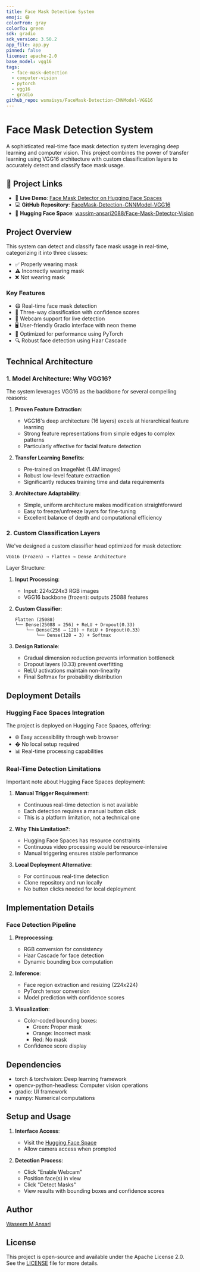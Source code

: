 ```yaml
---
title: Face Mask Detection System
emoji: 😷
colorFrom: gray
colorTo: green
sdk: gradio
sdk_version: 3.50.2
app_file: app.py
pinned: false
license: apache-2.0
base_model: vgg16
tags:
  - face-mask-detection
  - computer-vision
  - pytorch
  - vgg16
  - gradio
github_repo: wsmaisys/FaceMask-Detection-CNNModel-VGG16
---
```


# Face Mask Detection System

A sophisticated real-time face mask detection system leveraging deep learning and computer vision. This project combines the power of transfer learning using VGG16 architecture with custom classification layers to accurately detect and classify face mask usage.

## 🔗 Project Links

- 🚀 **Live Demo**: [Face Mask Detector on Hugging Face Spaces](https://huggingface.co/spaces/wassim-ansari2088/Face-Mask-Detector-Vision)
- 💻 **GitHub Repository**: [FaceMask-Detection-CNNModel-VGG16](https://github.com/wsmaisys/FaceMask-Detection-CNNModel-VGG16)
- 🤗 **Hugging Face Space**: [wassim-ansari2088/Face-Mask-Detector-Vision](https://huggingface.co/spaces/wassim-ansari2088/Face-Mask-Detector-Vision)

## Project Overview

This system can detect and classify face mask usage in real-time, categorizing it into three classes:
- ✅ Properly wearing mask
- ⚠️ Incorrectly wearing mask
- ❌ Not wearing mask

### Key Features

- 😷 Real-time face mask detection
- 🎯 Three-way classification with confidence scores
- 📸 Webcam support for live detection
- 🖥️ User-friendly Gradio interface with neon theme
- 🚀 Optimized for performance using PyTorch
- 🔍 Robust face detection using Haar Cascade

## Technical Architecture

### 1. Model Architecture: Why VGG16?

The system leverages VGG16 as the backbone for several compelling reasons:

1. **Proven Feature Extraction**:
   - VGG16's deep architecture (16 layers) excels at hierarchical feature learning
   - Strong feature representations from simple edges to complex patterns
   - Particularly effective for facial feature detection

2. **Transfer Learning Benefits**:
   - Pre-trained on ImageNet (1.4M images)
   - Robust low-level feature extraction
   - Significantly reduces training time and data requirements

3. **Architecture Adaptability**:
   - Simple, uniform architecture makes modification straightforward
   - Easy to freeze/unfreeze layers for fine-tuning
   - Excellent balance of depth and computational efficiency

### 2. Custom Classification Layers

We've designed a custom classifier head optimized for mask detection:

```
VGG16 (Frozen) → Flatten → Dense Architecture
```

Layer Structure:
1. **Input Processing**:
   - Input: 224x224x3 RGB images
   - VGG16 backbone (frozen): outputs 25088 features

2. **Custom Classifier**:
   ```
   Flatten (25088)
   └── Dense(25088 → 256) + ReLU + Dropout(0.33)
       └── Dense(256 → 128) + ReLU + Dropout(0.33)
           └── Dense(128 → 3) + Softmax
   ```

3. **Design Rationale**:
   - Gradual dimension reduction prevents information bottleneck
   - Dropout layers (0.33) prevent overfitting
   - ReLU activations maintain non-linearity
   - Final Softmax for probability distribution

## Deployment Details

### Hugging Face Spaces Integration

The project is deployed on Hugging Face Spaces, offering:
- 🌐 Easy accessibility through web browser
- � No local setup required
- 📊 Real-time processing capabilities

### Real-Time Detection Limitations

Important note about Hugging Face Spaces deployment:

1. **Manual Trigger Requirement**:
   - Continuous real-time detection is not available
   - Each detection requires a manual button click
   - This is a platform limitation, not a technical one

2. **Why This Limitation?**:
   - Hugging Face Spaces has resource constraints
   - Continuous video processing would be resource-intensive
   - Manual triggering ensures stable performance

3. **Local Deployment Alternative**:
   - For continuous real-time detection
   - Clone repository and run locally
   - No button clicks needed for local deployment

## Implementation Details

### Face Detection Pipeline

1. **Preprocessing**:
   - RGB conversion for consistency
   - Haar Cascade for face detection
   - Dynamic bounding box computation

2. **Inference**:
   - Face region extraction and resizing (224x224)
   - PyTorch tensor conversion
   - Model prediction with confidence scores

3. **Visualization**:
   - Color-coded bounding boxes:
     - Green: Proper mask
     - Orange: Incorrect mask
     - Red: No mask
   - Confidence score display

## Dependencies

- torch & torchvision: Deep learning framework
- opencv-python-headless: Computer vision operations
- gradio: UI framework
- numpy: Numerical computations

## Setup and Usage

1. **Interface Access**:
   - Visit the [Hugging Face Space](https://huggingface.co/spaces/wassim-ansari2088/Face-Mask-Detector-Vision)
   - Allow camera access when prompted

2. **Detection Process**:
   - Click "Enable Webcam"
   - Position face(s) in view
   - Click "Detect Masks"
   - View results with bounding boxes and confidence scores

## Author

[Waseem M Ansari](https://huggingface.co/wassim-ansari2088)

## License

This project is open-source and available under the Apache License 2.0. See the [LICENSE](LICENSE) file for more details.